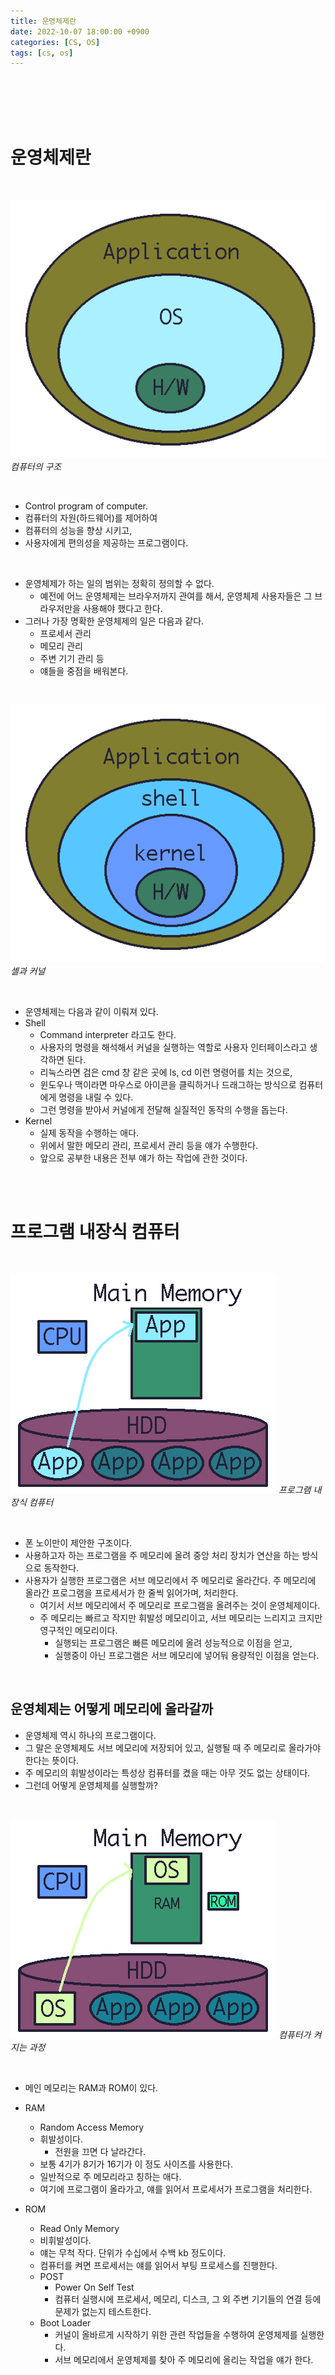 ```yaml
---
title: 운영체제란
date: 2022-10-07 18:00:00 +0900
categories: [CS, OS]
tags: [cs, os]
---
```


<br/>
<br/>
<br/>
<br/>

# 운영체제란

<br/>

![img-description](assets/img/posting/os/os-01.png)
_컴퓨터의 구조_

<br/>

- Control program of computer.
- 컴퓨터의 자원(하드웨어)를 제어하여
- 컴퓨터의 성능을 향상 시키고,
- 사용자에게 편의성을 제공하는 프로그램이다.

<br/>

- 운영체제가 하는 일의 범위는 정확히 정의할 수 없다.
  - 예전에 어느 운영체제는 브라우저까지 관여를 해서, 운영체제 사용자들은 그 브라우저만을 사용해야 했다고 한다.
- 그러나 가장 명확한 운영체제의 일은 다음과 같다.
  - 프로세서 관리
  - 메모리 관리
  - 주변 기기 관리 등
  - 얘들을 중점을 배워본다.

<br/>

![img-description](assets/img/posting/os/os-02.png)
_셸과 커널_

<br/>

- 운영체제는 다음과 같이 이뤄져 있다.
- Shell
  - Command interpreter 라고도 한다.
  - 사용자의 명령을 해석해서 커널을 실행하는 역할로 사용자 인터페이스라고 생각하면 된다.
  - 리눅스라면 검은 cmd 창 같은 곳에 ls, cd 이런 명령어를 치는 것으로,
  - 윈도우나 맥이라면 마우스로 아이콘을 클릭하거나 드래그하는 방식으로 컴퓨터에게 명령을 내릴 수 있다.
  - 그런 명령을 받아서 커널에게 전달해 실질적인 동작의 수행을 돕는다.
- Kernel
  - 실제 동작을 수행하는 애다.
  - 위에서 말한 메모리 관리, 프로세서 관리 등을 얘가 수행한다.
  - 앞으로 공부한 내용은 전부 얘가 하는 작업에 관한 것이다.

<br/>
<br/>

# 프로그램 내장식 컴퓨터

<br/>

![img-description](assets/img/posting/os/computer-01.png)
_프로그램 내장식 컴퓨터_

<br/>

- 폰 노이만이 제안한 구조이다.
- 사용하고자 하는 프로그램을 주 메모리에 올려 중앙 처리 장치가 연산을 하는 방식으로 동작한다.
- 사용자가 실행한 프로그램은 서브 메모리에서 주 메모리로 올라간다. 주 메모리에 올라간 프로그램을 프로세서가 한 줄씩 읽어가며, 처리한다.
  - 여기서 서브 메모리에서 주 메모리로 프로그램을 올려주는 것이 운영체제이다.
  - 주 메모리는 빠르고 작지만 휘발성 메모리이고, 서브 메모리는 느리지고 크지만 영구적인 메모리이다.
    - 실행되는 프로그램은 빠른 메모리에 올려 성능적으로 이점을 얻고,
    - 실행중이 아닌 프로그램은 서브 메모리에 넣어둬 용량적인 이점을 얻는다.

<br/>

## 운영체제는 어떻게 메모리에 올라갈까

- 운영체제 역시 하나의 프로그램이다.
- 그 말은 운영체제도 서브 메모리에 저장되어 있고, 실행될 때 주 메모리로 올라가야 한다는 뜻이다.
- 주 메모리의 휘발성이라는 특성상 컴퓨터를 켰을 때는 아무 것도 없는 상태이다.
- 그런데 어떻게 운영체제를 실행할까?

<br/>

![img-description](assets/img/posting/os/computer-02.png)
_컴퓨터가 켜지는 과정_

<br/>

- 메인 메모리는 RAM과 ROM이 있다.
- RAM
  - Random Access Memory
  - 휘발성이다.
    - 전원을 끄면 다 날라간다.
  - 보통 4기가 8기가 16기가 이 정도 사이즈를 사용한다.
  - 일반적으로 주 메모리라고 칭하는 애다.
  - 여기에 프로그램이 올라가고, 얘를 읽어서 프로세서가 프로그램을 처리한다.

- ROM
  - Read Only Memory
  - 비휘발성이다.
  - 얘는 무척 작다. 단위가 수십에서 수백 kb 정도이다.
  - 컴퓨터를 켜면 프로세서는 얘를 읽어서 부팅 프로세스를 진행한다.
  - POST
    - Power On Self Test
    - 컴퓨터 실행시에 프로세서, 메모리, 디스크, 그 외 주변 기기들의 연결 등에 문제가 없는지 테스트한다.
  - Boot Loader
    - 커널이 올바르게 시작하기 위한 관련 작업들을 수행하여 운영체제를 실행한다.
    - 서브 메모리에서 운영체제를 찾아 주 메모리에 올리는 작업을 얘가 한다.

<br/>

<br/>
<br/>
<br/>
<br/>
